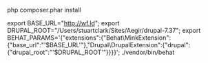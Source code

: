 php composer.phar install

export BASE_URL="http://wf.ld";
export DRUPAL_ROOT="/Users/stuartclark/Sites/Aegir/drupal-7.37";
export BEHAT_PARAMS='{"extensions":{"Behat\\MinkExtension":{"base_url":"'$BASE_URL'"},"Drupal\\DrupalExtension":{"drupal":{"drupal_root":"'$DRUPAL_ROOT'"}}}}';
./vendor/bin/behat

